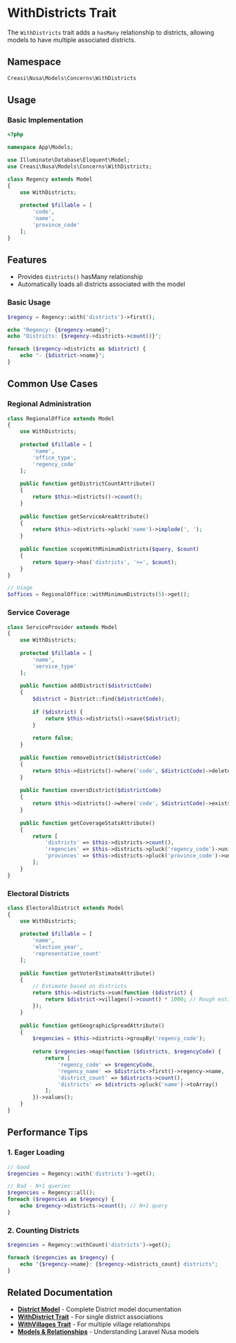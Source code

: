 # WithDistricts Trait

The `WithDistricts` trait adds a `hasMany` relationship to districts, allowing models to have multiple associated districts.

## Namespace

```php
Creasi\Nusa\Models\Concerns\WithDistricts
```

## Usage

### Basic Implementation

```php
<?php

namespace App\Models;

use Illuminate\Database\Eloquent\Model;
use Creasi\Nusa\Models\Concerns\WithDistricts;

class Regency extends Model
{
    use WithDistricts;
    
    protected $fillable = [
        'code',
        'name',
        'province_code'
    ];
}
```

## Features

- Provides `districts()` hasMany relationship
- Automatically loads all districts associated with the model

### Basic Usage

```php
$regency = Regency::with('districts')->first();

echo "Regency: {$regency->name}";
echo "Districts: {$regency->districts->count()}";

foreach ($regency->districts as $district) {
    echo "- {$district->name}";
}
```

## Common Use Cases

### Regional Administration

```php
class RegionalOffice extends Model
{
    use WithDistricts;
    
    protected $fillable = [
        'name',
        'office_type',
        'regency_code'
    ];
    
    public function getDistrictCountAttribute()
    {
        return $this->districts()->count();
    }
    
    public function getServiceAreaAttribute()
    {
        return $this->districts->pluck('name')->implode(', ');
    }
    
    public function scopeWithMinimumDistricts($query, $count)
    {
        return $query->has('districts', '>=', $count);
    }
}

// Usage
$offices = RegionalOffice::withMinimumDistricts(5)->get();
```

### Service Coverage

```php
class ServiceProvider extends Model
{
    use WithDistricts;
    
    protected $fillable = [
        'name',
        'service_type'
    ];
    
    public function addDistrict($districtCode)
    {
        $district = District::find($districtCode);
        
        if ($district) {
            return $this->districts()->save($district);
        }
        
        return false;
    }
    
    public function removeDistrict($districtCode)
    {
        return $this->districts()->where('code', $districtCode)->delete();
    }
    
    public function coversDistrict($districtCode)
    {
        return $this->districts()->where('code', $districtCode)->exists();
    }
    
    public function getCoverageStatsAttribute()
    {
        return [
            'districts' => $this->districts->count(),
            'regencies' => $this->districts->pluck('regency_code')->unique()->count(),
            'provinces' => $this->districts->pluck('province_code')->unique()->count()
        ];
    }
}
```

### Electoral Districts

```php
class ElectoralDistrict extends Model
{
    use WithDistricts;
    
    protected $fillable = [
        'name',
        'election_year',
        'representative_count'
    ];
    
    public function getVoterEstimateAttribute()
    {
        // Estimate based on districts
        return $this->districts->sum(function ($district) {
            return $district->villages()->count() * 1000; // Rough estimate
        });
    }
    
    public function getGeographicSpreadAttribute()
    {
        $regencies = $this->districts->groupBy('regency_code');
        
        return $regencies->map(function ($districts, $regencyCode) {
            return [
                'regency_code' => $regencyCode,
                'regency_name' => $districts->first()->regency->name,
                'district_count' => $districts->count(),
                'districts' => $districts->pluck('name')->toArray()
            ];
        })->values();
    }
}
```

## Performance Tips

### 1. Eager Loading

```php
// Good
$regencies = Regency::with('districts')->get();

// Bad - N+1 queries
$regencies = Regency::all();
foreach ($regencies as $regency) {
    echo $regency->districts->count(); // N+1 query
}
```

### 2. Counting Districts

```php
$regencies = Regency::withCount('districts')->get();

foreach ($regencies as $regency) {
    echo "{$regency->name}: {$regency->districts_count} districts";
}
```

## Related Documentation

- **[District Model](/en/api/models/district)** - Complete District model documentation
- **[WithDistrict Trait](/en/api/concerns/with-district)** - For single district associations
- **[WithVillages Trait](/en/api/concerns/with-villages)** - For multiple village relationships
- **[Models & Relationships](/en/guide/models)** - Understanding Laravel Nusa models
